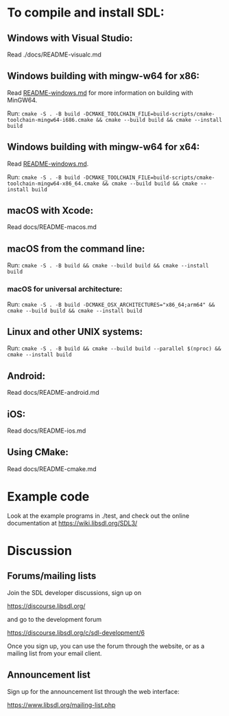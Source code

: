# To compile and install SDL:

##  Windows with Visual Studio:

Read ./docs/README-visualc.md

## Windows building with mingw-w64 for x86:

Read [README-windows.md](docs/README-windows.md) for more information on building with MinGW64.

Run: `cmake -S . -B build -DCMAKE_TOOLCHAIN_FILE=build-scripts/cmake-toolchain-mingw64-i686.cmake && cmake --build build && cmake --install build`

## Windows building with mingw-w64 for x64:

Read [README-windows.md](docs/README-windows.md).

Run: `cmake -S . -B build -DCMAKE_TOOLCHAIN_FILE=build-scripts/cmake-toolchain-mingw64-x86_64.cmake && cmake --build build && cmake --install build`

## macOS with Xcode:

Read docs/README-macos.md

## macOS from the command line:

Run: `cmake -S . -B build && cmake --build build && cmake --install build`

### macOS for universal architecture:

Run: `cmake -S . -B build -DCMAKE_OSX_ARCHITECTURES="x86_64;arm64" && cmake --build build && cmake --install build`

## Linux and other UNIX systems:

Run: `cmake -S . -B build && cmake --build build --parallel $(nproc) && cmake --install build`

## Android:

Read docs/README-android.md

## iOS:

Read docs/README-ios.md

## Using CMake:

Read docs/README-cmake.md

# Example code

Look at the example programs in ./test, and check out the online
documentation at https://wiki.libsdl.org/SDL3/

# Discussion

## Forums/mailing lists

Join the SDL developer discussions, sign up on

https://discourse.libsdl.org/

and go to the development forum

https://discourse.libsdl.org/c/sdl-development/6

Once you sign up, you can use the forum through the website, or as a mailing
list from your email client.

## Announcement list

Sign up for the announcement list through the web interface:

https://www.libsdl.org/mailing-list.php

